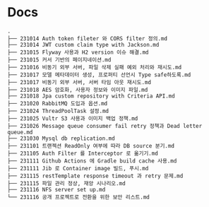 # Docs    
    .
    ├── 231014 Auth token fileter 와 CORS filter 정의.md
    ├── 231014 JWT custom claim type with Jackson.md
    ├── 231015 Flyway 사용과 H2 version 이슈 해결.md
    ├── 231015 커서 기반의 페이지네이션.md
    ├── 231016 비동기 외부 서버, 파일 삭제 실패 예외 처리와 재시도.md
    ├── 231017 모델 메타데이터 생성, 프로퍼티 선언시 Type safe하도록.md
    ├── 231017 비동기 외부 서버, 서버 타임 아웃 재시도.md
    ├── 231018 AES 암호화, 사용자 정보와 이미지 파일.md
    ├── 231018 Jpa custom repository with Criteria API.md
    ├── 231020 RabbitMQ 도입과 옵션.md
    ├── 231024 ThreadPoolTask 설정.md
    ├── 231025 Vultr S3 사용과 이미지 백업 정책.md
    ├── 231026 Message queue consumer fail retry 정책과 Dead letter queue.md
    ├── 231030 Mysql db replication.md
    ├── 231101 트랜젝션 ReadOnly 여부에 따라 DB source 분기.md
    ├── 231105 Auth Filter 를 Interceptor 로 옮기기.md
    ├── 231111 Github Actions 에 Gradle build cache 사용.md
    ├── 231111 Jib 로 Container image 빌드, 푸시.md
    ├── 231115 restTemplate response timeout 과 retry 문제.md
    ├── 231115 파일 관리 정상, 재앙 시나리오.md
    ├── 231116 NFS server set up.md
    └── 231116 공개 프로젝트로 전환을 위한 보안 리스트.md
